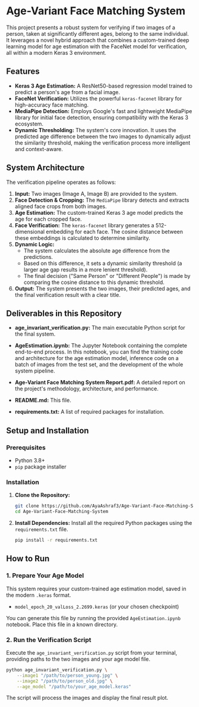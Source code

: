 # Age-Variant Face Matching System

This project presents a robust system for verifying if two images of a person, taken at significantly different ages, belong to the same individual. It leverages a novel hybrid approach that combines a custom-trained deep learning model for age estimation with the FaceNet model for verification, all within a modern Keras 3 environment.

## Features
- **Keras 3 Age Estimation:** A ResNet50-based regression model trained to predict a person's age from a facial image.
- **FaceNet Verification:** Utilizes the powerful `keras-facenet` library for high-accuracy face matching.
- **MediaPipe Detection:** Employs Google's fast and lightweight MediaPipe library for initial face detection, ensuring compatibility with the Keras 3 ecosystem.
- **Dynamic Thresholding:** The system's core innovation. It uses the predicted age difference between the two images to dynamically adjust the similarity threshold, making the verification process more intelligent and context-aware.

## System Architecture

The verification pipeline operates as follows:

1.  **Input:** Two images (Image A, Image B) are provided to the system.
2.  **Face Detection & Cropping:** The `MediaPipe` library detects and extracts aligned face crops from both images.
3.  **Age Estimation:** The custom-trained Keras 3 age model predicts the age for each cropped face.
4.  **Face Verification:** The `keras-facenet` library generates a 512-dimensional embedding for each face. The cosine distance between these embeddings is calculated to determine similarity.
5.  **Dynamic Logic:**
    * The system calculates the absolute age difference from the predictions.
    * Based on this difference, it sets a dynamic similarity threshold (a larger age gap results in a more lenient threshold).
    * The final decision ("Same Person" or "Different People") is made by comparing the cosine distance to this dynamic threshold.
6.  **Output:** The system presents the two images, their predicted ages, and the final verification result with a clear title.


## Deliverables in this Repository
- **age_invariant_verification.py:** The main executable Python script for the final system.

- **AgeEstimation.ipynb:** The Jupyter Notebook containing the complete end-to-end process. In this notebook, you can find the training code and architecture for the age estimation model, inference code on a batch of images from the test set, and the development of the whole system pipeline.

- **Age-Variant Face Matching System Report.pdf:** A detailed report on the project's methodology, architecture, and performance.

- **README.md:** This file.

- **requirements.txt:** A list of required packages for installation.

## Setup and Installation

### Prerequisites
- Python 3.8+
- `pip` package installer

### Installation
1.  **Clone the Repository:**
    ```bash
    git clone https://github.com/AyaAshraf3/Age-Variant-Face-Matching-System.git
    cd Age-Variant-Face-Matching-System
    ```

2.  **Install Dependencies:**
    Install all the required Python packages using the `requirements.txt` file.
    ```bash
    pip install -r requirements.txt
    ```

## How to Run

### 1. Prepare Your Age Model
This system requires your custom-trained age estimation model, saved in the modern `.keras` format.
- `model_epoch_20_valLoss_2.2699.keras` (or your chosen checkpoint)

You can generate this file by running the provided `AgeEstimation.ipynb` notebook. Place this file in a known directory.

### 2. Run the Verification Script
Execute the `age_invariant_verification.py` script from your terminal, providing paths to the two images and your age model file.

```bash
python age_invariant_verification.py \
    --image1 "/path/to/person_young.jpg" \
    --image2 "/path/to/person_old.jpg" \
    --age_model "/path/to/your_age_model.keras"
```
The script will process the images and display the final result plot.

